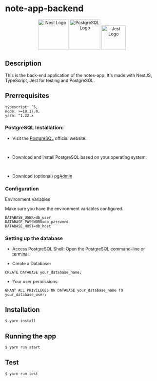 # note-app-backend

<p align="center" style="display: flex, ">
  <a href="http://nestjs.com/" target="blank"><img src="https://nestjs.com/img/logo-small.svg" width="100" alt="Nest Logo" /></a>
  <a href="https://www.postgresql.org/" target="blank"><img src="https://upload.wikimedia.org/wikipedia/commons/a/ad/Logo_PostgreSQL.png?20230908055039" width="100" alt="PostgreSQL Logo" /></a>
  <a href="https://jestjs.io/" target="blank"><img src="https://icon.icepanel.io/Technology/svg/Jest.svg" width="80" alt="Jest Logo" /></a>
</p>


## Description

This is the back-end application of the notes-app.
It's made with NestJS, TypeScript, Jest for testing and PostgreSQL.

## Prerrequisites

```
typescript: ^5,
node: >=18.17.0,
yarn: ^1.22.x
```

###   PostgreSQL Installation:

- Visit the [PostgreSQL]("https://www.postgresql.org/") official website.
<br>

- Download and install PostgreSQL based on your operating system.
<br>

- Download (optional) [pgAdmin](https://www.pgadmin.org/)

### Configuration
Environment Variables

Make sure you have the environment variables configured.

```
DATABASE_USER=db_user
DATABASE_PASSWORD=db_password
DATABASE_HOST=db_host
```

### Setting up the database
- Access PostgreSQL Shell:
        Open the PostgreSQL command-line or terminal.

- Create a Database:
```
CREATE DATABASE your_database_name;
```
- Your user permissions:
```
GRANT ALL PRIVILEGES ON DATABASE your_database_name TO your_database_user;
```
## Installation

```bash
$ yarn install
```

## Running the app

```bash
$ yarn run start
```

## Test

```bash
$ yarn run test
```

